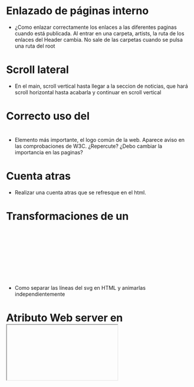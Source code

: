 # Enlazado de páginas interno
-   ¿Como enlazar correctamente los enlaces a las diferentes paginas cuando está publicada. Al entrar en una carpeta, artists, la ruta de los enlaces del Header cambia. No sale de las carpetas cuando se pulsa una ruta del root

# Scroll lateral
-   En el main, scroll vertical hasta llegar a la seccion de noticias, que hará scroll horizontal hasta acabarla y continuar en scroll vertical

# Correcto uso del <h1>
-   Elemento más importante, el logo común de la web. Aparece aviso en las comprobaciones de W3C. ¿Repercute? ¿Debo cambiar la importancia en las paginas?

# Cuenta atras      
-   Realizar una cuenta atras que se refresque en el html.

# Transformaciones de un <svg>
-   Como separar las líneas del svg en HTML y animarlas independientemente

# Atributo Web server en <iframe> Youtube
-   En la comprobacion W3C aparece como no reconocida. La elimino. ¿Problemas?

# Plagio
- ¿Qué se considera plagio? Imagenes, videos o contenido de otras web (varias) con la indicacion de ello en la memoria. Por ejemplo, utilizar el contenido de sostenibilidad de una web. Imagenes relacionadas con ellos de otras webs para construir tu página. Efectos que se hacen en otras web, trasladarlos a la propia. Video principal de otra web, editando el mismo para utilzar una parte de él. Obviamente, código artesano 100%.

# Meta tags
- ¿Meta tags identico en todas las páginas o personalizado?

# Edicion CSS de <input type=file>

Como editar el boton que sale por defecto en el navegador así como el texto

# Sin acción <button type='submit'>

Me gustaria simular el submit con un "banner" de completado pero que no ejecute el submit para que no salga de la web.

# Checkbox en iphone

La casilla checkbo no ajusta su tamaño en iphone, solo en android

# IFFE 

'use strict' dentro o fuera de IFFE

# Error en img

Al usar type="img/webp" da error indicando no usarlo en la etiqueta img. En clase vimos que se ponia.

